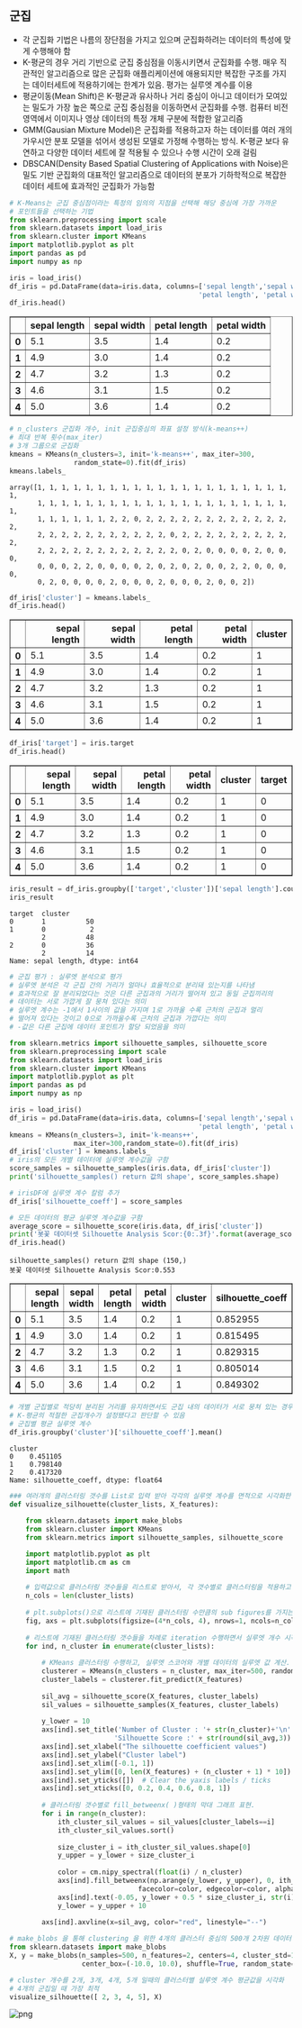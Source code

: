 ## 군집
* 각 군집화 기법은 나름의 장단점을 가지고 있으며 군집화하려는 데이터의 특성에 맞게 수행해야 함
* K-평균의 경우 거리 기반으로 군집 중심점을 이동시키면서 군집화를 수행. 매우 직관적인 알고리즘으로 많은 군집화 애플리케이션에 애용되지만 복잡한 구조를 가지는 데이터세트에 적용하기에는 한계가 있음. 평가는 실루엣 계수를 이용
* 평균이동(Mean Shift)은 K-평균과 유사하나 거리 중심이 아니고 데이터가 모여있는 밀도가 가장 높은 쪽으로 군집 중심점을 이동하면서 군집화를 수행. 컴퓨터 비전 영역에서 이미지나 영상 데이터의 특정 개체 구분에 적합한 알고리즘
* GMM(Gausian Mixture Model)은 군집화를 적용하고자 하는 데이터를 여러 개의 가우시안 분포 모델을 섞어서 생성된 모델로 가정해 수행하는 방식. K-평균 보다 유연하고 다양한 데이터 세트에 잘 적용될 수 있으나 수행 시간이 오래 걸림
* DBSCAN(Density Based Spatial Clustering of Applications with Noise)은 밀도 기반 군집화의 대표적인 알고리즘으로 데이터의 분포가 기하학적으로 복잡한 데이터 세트에 효과적인 군집화가 가능함




```python
# K-Means는 군집 중심점이라는 특정의 임의의 지점을 선택해 해당 중심에 가장 가까운
# 포인트들을 선택하는 기법
from sklearn.preprocessing import scale
from sklearn.datasets import load_iris
from sklearn.cluster import KMeans
import matplotlib.pyplot as plt
import pandas as pd
import numpy as np

iris = load_iris()
df_iris = pd.DataFrame(data=iris.data, columns=['sepal length','sepal width',
                                               'petal length', 'petal width'])
df_iris.head()
```




<div>
<style scoped>
    .dataframe tbody tr th:only-of-type {
        vertical-align: middle;
    }

    .dataframe tbody tr th {
        vertical-align: top;
    }

    .dataframe thead th {
        text-align: right;
    }
</style>
<table border="1" class="dataframe">
  <thead>
    <tr style="text-align: right;">
      <th></th>
      <th>sepal length</th>
      <th>sepal width</th>
      <th>petal length</th>
      <th>petal width</th>
    </tr>
  </thead>
  <tbody>
    <tr>
      <th>0</th>
      <td>5.1</td>
      <td>3.5</td>
      <td>1.4</td>
      <td>0.2</td>
    </tr>
    <tr>
      <th>1</th>
      <td>4.9</td>
      <td>3.0</td>
      <td>1.4</td>
      <td>0.2</td>
    </tr>
    <tr>
      <th>2</th>
      <td>4.7</td>
      <td>3.2</td>
      <td>1.3</td>
      <td>0.2</td>
    </tr>
    <tr>
      <th>3</th>
      <td>4.6</td>
      <td>3.1</td>
      <td>1.5</td>
      <td>0.2</td>
    </tr>
    <tr>
      <th>4</th>
      <td>5.0</td>
      <td>3.6</td>
      <td>1.4</td>
      <td>0.2</td>
    </tr>
  </tbody>
</table>
</div>




```python
# n_clusters 군집화 개수, init 군집중심의 좌표 설정 방식(k-means++)
# 최대 반복 횟수(max_iter)
# 3개 그룹으로 군집화
kmeans = KMeans(n_clusters=3, init='k-means++', max_iter=300, 
                random_state=0).fit(df_iris)
kmeans.labels_
```




    array([1, 1, 1, 1, 1, 1, 1, 1, 1, 1, 1, 1, 1, 1, 1, 1, 1, 1, 1, 1, 1, 1,
           1, 1, 1, 1, 1, 1, 1, 1, 1, 1, 1, 1, 1, 1, 1, 1, 1, 1, 1, 1, 1, 1,
           1, 1, 1, 1, 1, 1, 2, 2, 0, 2, 2, 2, 2, 2, 2, 2, 2, 2, 2, 2, 2, 2,
           2, 2, 2, 2, 2, 2, 2, 2, 2, 2, 2, 0, 2, 2, 2, 2, 2, 2, 2, 2, 2, 2,
           2, 2, 2, 2, 2, 2, 2, 2, 2, 2, 2, 2, 0, 2, 0, 0, 0, 0, 2, 0, 0, 0,
           0, 0, 0, 2, 2, 0, 0, 0, 0, 2, 0, 2, 0, 2, 0, 0, 2, 2, 0, 0, 0, 0,
           0, 2, 0, 0, 0, 0, 2, 0, 0, 0, 2, 0, 0, 0, 2, 0, 0, 2])




```python
df_iris['cluster'] = kmeans.labels_
df_iris.head()
```




<div>
<style scoped>
    .dataframe tbody tr th:only-of-type {
        vertical-align: middle;
    }

    .dataframe tbody tr th {
        vertical-align: top;
    }

    .dataframe thead th {
        text-align: right;
    }
</style>
<table border="1" class="dataframe">
  <thead>
    <tr style="text-align: right;">
      <th></th>
      <th>sepal length</th>
      <th>sepal width</th>
      <th>petal length</th>
      <th>petal width</th>
      <th>cluster</th>
    </tr>
  </thead>
  <tbody>
    <tr>
      <th>0</th>
      <td>5.1</td>
      <td>3.5</td>
      <td>1.4</td>
      <td>0.2</td>
      <td>1</td>
    </tr>
    <tr>
      <th>1</th>
      <td>4.9</td>
      <td>3.0</td>
      <td>1.4</td>
      <td>0.2</td>
      <td>1</td>
    </tr>
    <tr>
      <th>2</th>
      <td>4.7</td>
      <td>3.2</td>
      <td>1.3</td>
      <td>0.2</td>
      <td>1</td>
    </tr>
    <tr>
      <th>3</th>
      <td>4.6</td>
      <td>3.1</td>
      <td>1.5</td>
      <td>0.2</td>
      <td>1</td>
    </tr>
    <tr>
      <th>4</th>
      <td>5.0</td>
      <td>3.6</td>
      <td>1.4</td>
      <td>0.2</td>
      <td>1</td>
    </tr>
  </tbody>
</table>
</div>




```python
df_iris['target'] = iris.target
df_iris.head()
```




<div>
<style scoped>
    .dataframe tbody tr th:only-of-type {
        vertical-align: middle;
    }

    .dataframe tbody tr th {
        vertical-align: top;
    }

    .dataframe thead th {
        text-align: right;
    }
</style>
<table border="1" class="dataframe">
  <thead>
    <tr style="text-align: right;">
      <th></th>
      <th>sepal length</th>
      <th>sepal width</th>
      <th>petal length</th>
      <th>petal width</th>
      <th>cluster</th>
      <th>target</th>
    </tr>
  </thead>
  <tbody>
    <tr>
      <th>0</th>
      <td>5.1</td>
      <td>3.5</td>
      <td>1.4</td>
      <td>0.2</td>
      <td>1</td>
      <td>0</td>
    </tr>
    <tr>
      <th>1</th>
      <td>4.9</td>
      <td>3.0</td>
      <td>1.4</td>
      <td>0.2</td>
      <td>1</td>
      <td>0</td>
    </tr>
    <tr>
      <th>2</th>
      <td>4.7</td>
      <td>3.2</td>
      <td>1.3</td>
      <td>0.2</td>
      <td>1</td>
      <td>0</td>
    </tr>
    <tr>
      <th>3</th>
      <td>4.6</td>
      <td>3.1</td>
      <td>1.5</td>
      <td>0.2</td>
      <td>1</td>
      <td>0</td>
    </tr>
    <tr>
      <th>4</th>
      <td>5.0</td>
      <td>3.6</td>
      <td>1.4</td>
      <td>0.2</td>
      <td>1</td>
      <td>0</td>
    </tr>
  </tbody>
</table>
</div>




```python
iris_result = df_iris.groupby(['target','cluster'])['sepal length'].count()
iris_result
```




    target  cluster
    0       1          50
    1       0           2
            2          48
    2       0          36
            2          14
    Name: sepal length, dtype: int64




```python
# 군집 평가 : 실루엣 분석으로 평가
# 실루엣 분석은 각 군집 간의 거리가 얼마나 효율적으로 분리돼 있는지를 나타냄
# 효과적으로 잘 분리되었다는 것은 다른 군집과의 거리가 떨어져 있고 동일 군집끼리의
# 데이터는 서로 가깝게 잘 뭉쳐 있다는 의미
# 실루엣 계수는 -1에서 1사이의 값을 가지며 1로 가까울 수록 근처의 군집과 멀리
# 떨어져 있다는 것이고 0으로 가까울수록 근처의 군집과 가깝다는 의미
# -값은 다른 군집에 데이터 포인트가 할당 되었음을 의미

```


```python
from sklearn.metrics import silhouette_samples, silhouette_score
from sklearn.preprocessing import scale
from sklearn.datasets import load_iris
from sklearn.cluster import KMeans
import matplotlib.pyplot as plt
import pandas as pd
import numpy as np
```


```python
iris = load_iris()
df_iris = pd.DataFrame(data=iris.data, columns=['sepal length','sepal width',
                                               'petal length', 'petal width'])
kmeans = KMeans(n_clusters=3, init='k-means++', 
                max_iter=300,random_state=0).fit(df_iris)
df_iris['cluster'] = kmeans.labels_
# iris의 모든 개별 데이터에 실루엣 계수값을 구함
score_samples = silhouette_samples(iris.data, df_iris['cluster'])
print('silhouette_samples() return 값의 shape', score_samples.shape)

# irisDF에 실루엣 계수 칼럼 추가
df_iris['silhouette_coeff'] = score_samples

# 모든 데이터의 평균 실루엣 계수값을 구함
average_score = silhouette_score(iris.data, df_iris['cluster'])
print('봇꽃 데이터셋 Silhouette Analysis Scor:{0:.3f}'.format(average_score))
df_iris.head()
```

    silhouette_samples() return 값의 shape (150,)
    봇꽃 데이터셋 Silhouette Analysis Scor:0.553
    




<div>
<style scoped>
    .dataframe tbody tr th:only-of-type {
        vertical-align: middle;
    }

    .dataframe tbody tr th {
        vertical-align: top;
    }

    .dataframe thead th {
        text-align: right;
    }
</style>
<table border="1" class="dataframe">
  <thead>
    <tr style="text-align: right;">
      <th></th>
      <th>sepal length</th>
      <th>sepal width</th>
      <th>petal length</th>
      <th>petal width</th>
      <th>cluster</th>
      <th>silhouette_coeff</th>
    </tr>
  </thead>
  <tbody>
    <tr>
      <th>0</th>
      <td>5.1</td>
      <td>3.5</td>
      <td>1.4</td>
      <td>0.2</td>
      <td>1</td>
      <td>0.852955</td>
    </tr>
    <tr>
      <th>1</th>
      <td>4.9</td>
      <td>3.0</td>
      <td>1.4</td>
      <td>0.2</td>
      <td>1</td>
      <td>0.815495</td>
    </tr>
    <tr>
      <th>2</th>
      <td>4.7</td>
      <td>3.2</td>
      <td>1.3</td>
      <td>0.2</td>
      <td>1</td>
      <td>0.829315</td>
    </tr>
    <tr>
      <th>3</th>
      <td>4.6</td>
      <td>3.1</td>
      <td>1.5</td>
      <td>0.2</td>
      <td>1</td>
      <td>0.805014</td>
    </tr>
    <tr>
      <th>4</th>
      <td>5.0</td>
      <td>3.6</td>
      <td>1.4</td>
      <td>0.2</td>
      <td>1</td>
      <td>0.849302</td>
    </tr>
  </tbody>
</table>
</div>




```python
# 개별 군집별로 적당히 분리된 거리를 유지하면서도 군집 내의 데이터가 서로 뭉쳐 있는 경우에 
# K-평균의 적절한 군집개수가 설정됐다고 판단할 수 있음
# 군집별 평균 실루엣 계수
df_iris.groupby('cluster')['silhouette_coeff'].mean()
```




    cluster
    0    0.451105
    1    0.798140
    2    0.417320
    Name: silhouette_coeff, dtype: float64




```python
### 여러개의 클러스터링 갯수를 List로 입력 받아 각각의 실루엣 계수를 면적으로 시각화한 함수 작성
def visualize_silhouette(cluster_lists, X_features): 
    
    from sklearn.datasets import make_blobs
    from sklearn.cluster import KMeans
    from sklearn.metrics import silhouette_samples, silhouette_score

    import matplotlib.pyplot as plt
    import matplotlib.cm as cm
    import math
    
    # 입력값으로 클러스터링 갯수들을 리스트로 받아서, 각 갯수별로 클러스터링을 적용하고 실루엣 개수를 구함
    n_cols = len(cluster_lists)
    
    # plt.subplots()으로 리스트에 기재된 클러스터링 수만큼의 sub figures를 가지는 axs 생성 
    fig, axs = plt.subplots(figsize=(4*n_cols, 4), nrows=1, ncols=n_cols)
    
    # 리스트에 기재된 클러스터링 갯수들을 차례로 iteration 수행하면서 실루엣 개수 시각화
    for ind, n_cluster in enumerate(cluster_lists):
        
        # KMeans 클러스터링 수행하고, 실루엣 스코어와 개별 데이터의 실루엣 값 계산. 
        clusterer = KMeans(n_clusters = n_cluster, max_iter=500, random_state=0)
        cluster_labels = clusterer.fit_predict(X_features)
        
        sil_avg = silhouette_score(X_features, cluster_labels)
        sil_values = silhouette_samples(X_features, cluster_labels)
        
        y_lower = 10
        axs[ind].set_title('Number of Cluster : '+ str(n_cluster)+'\n' \
                          'Silhouette Score :' + str(round(sil_avg,3)) )
        axs[ind].set_xlabel("The silhouette coefficient values")
        axs[ind].set_ylabel("Cluster label")
        axs[ind].set_xlim([-0.1, 1])
        axs[ind].set_ylim([0, len(X_features) + (n_cluster + 1) * 10])
        axs[ind].set_yticks([])  # Clear the yaxis labels / ticks
        axs[ind].set_xticks([0, 0.2, 0.4, 0.6, 0.8, 1])
        
        # 클러스터링 갯수별로 fill_betweenx( )형태의 막대 그래프 표현. 
        for i in range(n_cluster):
            ith_cluster_sil_values = sil_values[cluster_labels==i]
            ith_cluster_sil_values.sort()
            
            size_cluster_i = ith_cluster_sil_values.shape[0]
            y_upper = y_lower + size_cluster_i
            
            color = cm.nipy_spectral(float(i) / n_cluster)
            axs[ind].fill_betweenx(np.arange(y_lower, y_upper), 0, ith_cluster_sil_values, \
                                facecolor=color, edgecolor=color, alpha=0.7)
            axs[ind].text(-0.05, y_lower + 0.5 * size_cluster_i, str(i))
            y_lower = y_upper + 10
            
        axs[ind].axvline(x=sil_avg, color="red", linestyle="--")
```


```python
# make_blobs 을 통해 clustering 을 위한 4개의 클러스터 중심의 500개 2차원 데이터 셋 생성  
from sklearn.datasets import make_blobs
X, y = make_blobs(n_samples=500, n_features=2, centers=4, cluster_std=1, \
                  center_box=(-10.0, 10.0), shuffle=True, random_state=1)  

# cluster 개수를 2개, 3개, 4개, 5개 일때의 클러스터별 실루엣 계수 평균값을 시각화 
# 4개의 군집일 때 가장 최적
visualize_silhouette([ 2, 3, 4, 5], X)
```


    
![png](%EA%B5%B0%EC%A7%91%EB%B6%84%EC%84%9D_guide_files/%EA%B5%B0%EC%A7%91%EB%B6%84%EC%84%9D_guide_11_0.png)
    

